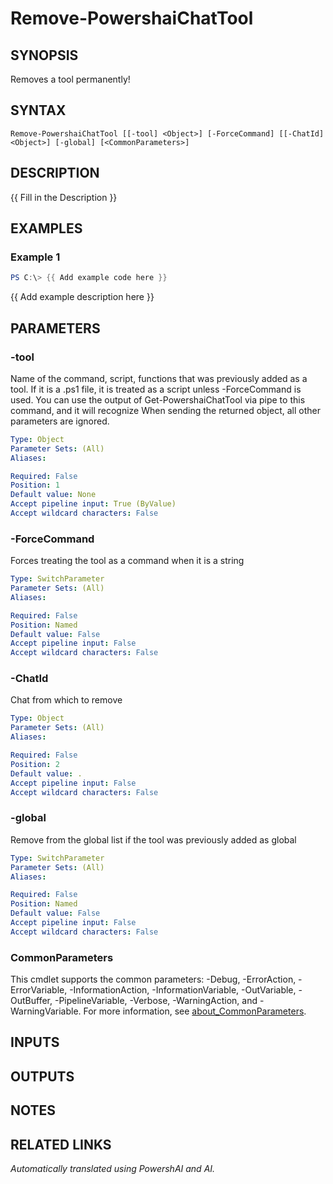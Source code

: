 ﻿---
external help file: powershai-help.xml
Module Name: powershai
online version:
schema: 2.0.0
---

# Remove-PowershaiChatTool

## SYNOPSIS
Removes a tool permanently!

## SYNTAX

```
Remove-PowershaiChatTool [[-tool] <Object>] [-ForceCommand] [[-ChatId] <Object>] [-global] [<CommonParameters>]
```

## DESCRIPTION
{{ Fill in the Description }}

## EXAMPLES

### Example 1
```powershell
PS C:\> {{ Add example code here }}
```

{{ Add example description here }}

## PARAMETERS

### -tool
Name of the command, script, functions that was previously added as a tool.
If it is a .ps1 file, it is treated as a script unless -ForceCommand is used.
You can use the output of Get-PowershaiChatTool via pipe to this command, and it will recognize
When sending the returned object, all other parameters are ignored.

```yaml
Type: Object
Parameter Sets: (All)
Aliases:

Required: False
Position: 1
Default value: None
Accept pipeline input: True (ByValue)
Accept wildcard characters: False
```

### -ForceCommand
Forces treating the tool as a command when it is a string

```yaml
Type: SwitchParameter
Parameter Sets: (All)
Aliases:

Required: False
Position: Named
Default value: False
Accept pipeline input: False
Accept wildcard characters: False
```

### -ChatId
Chat from which to remove

```yaml
Type: Object
Parameter Sets: (All)
Aliases:

Required: False
Position: 2
Default value: .
Accept pipeline input: False
Accept wildcard characters: False
```

### -global
Remove from the global list if the tool was previously added as global

```yaml
Type: SwitchParameter
Parameter Sets: (All)
Aliases:

Required: False
Position: Named
Default value: False
Accept pipeline input: False
Accept wildcard characters: False
```

### CommonParameters
This cmdlet supports the common parameters: -Debug, -ErrorAction, -ErrorVariable, -InformationAction, -InformationVariable, -OutVariable, -OutBuffer, -PipelineVariable, -Verbose, -WarningAction, and -WarningVariable. For more information, see [about_CommonParameters](http://go.microsoft.com/fwlink/?LinkID=113216).

## INPUTS

## OUTPUTS

## NOTES

## RELATED LINKS



_Automatically translated using PowershAI and AI._
